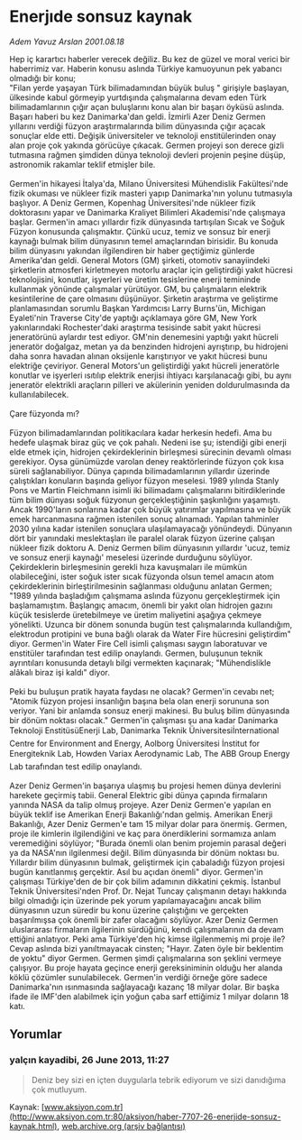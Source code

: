 # Enerjıde sonsuz kaynak

*Adem Yavuz Arslan 2001.08.18*

<div class="news-detail-text-todays">
 <div>
 </div>
 <div>
 </div>
 <div id="newsSpot">
  <font class="detail-spot">
   Hep iç karartıcı haberler verecek değiliz. Bu kez de güzel ve moral verici bir haberrimiz var. Haberin konusu aslında Türkiye kamuoyunun pek yabancı olmadığı bir konu;
  </font>
 </div>
 <div id="newsText">
  <font class="detail-text">
   "Filan yerde yaşayan Türk bilimadamından büyük buluş " girişiyle başlayan, ülkesinde kabul görmeyip yurtdışında çalışmalarına devam eden Türk bilimadamlarının çığır açan buluşlarını konu alan bir başarı öyküsü aslında. Başarı haberi bu kez Danimarka'dan geldi. İzmirli Azer Deniz Germen yıllarını verdiği füzyon araştırmalarında bilim dünyasında çığır açacak sonuçlar elde etti. Değişik üniversiteler ve teknoloji enstitülerinden onay alan proje çok yakında görücüye çıkacak. Germen projeyi son derece gizli tutmasına rağmen şimdiden dünya teknoloji devleri projenin peşine düşüp, astronomik rakamlar teklif etmişler bile.
   <br/>
   <br/>
   Germen'in hikayesi İtalya'da, Milano Üniversitesi Mühendislik Fakültesi'nde fizik okuması ve nükleer fizik masteri yapıp Danimarka'nın yolunu tutmasıyla başlıyor. A Deniz Germen, Kopenhag Üniversitesi'nde nükleer fizik doktorasını yapar ve Danimarka Kraliyet Bilimleri Akademisi'nde çalışmaya başlar. Germen'in amacı yıllardır fizik dünyasında tartışılan Sıcak ve Soğuk Füzyon konusunda çalışmaktır. Çünkü ucuz, temiz ve sonsuz bir enerji kaynağı bulmak bilim dünyasının temel amaçlarından birisidir. Bu konuda bilim dünyasını yakından ilgilendiren bir haber geçtiğimiz günlerde Amerika'dan geldi. General Motors (GM) şirketi, otomotiv sanayiindeki şirketlerin atmosferi kirletmeyen motorlu araçlar için geliştirdiği yakıt hücresi teknolojisini, konutlar, işyerleri ve üretim tesislerine enerji temininde kullanmak yönünde çalışmalar yürütüyor. GM, bu çalışmaların elektrik kesintilerine de çare olmasını düşünüyor. Şirketin araştırma ve geliştirme planlamasından sorumlu Başkan Yardımcısı Larry Burns'ün, Michigan Eyaleti'nin Traverse City'de yaptığı açıklamaya göre GM, New York yakınlarındaki Rochester'daki araştırma tesisinde sabit yakıt hücresi jeneratörünü aylardır test ediyor. GM'nin denemesini yaptığı yakıt hücreli jeneratör doğalgaz, metan ya da benzinden hidrojeni ayrıştırıp, bu hidrojeni daha sonra havadan alınan oksijenle karıştırıyor ve yakıt hücresi bunu elektriğe çeviriyor. General Motors'un geliştirdiği yakıt hücreli jeneratörle konutlar ve işyerleri ısıtılıp elektrik enerjisi ihtiyacı karşılanacağı gibi, bu aynı jeneratör elektrikli araçların pilleri ve akülerinin yeniden doldurulmasında da kullanılabilecek.
   <br/>
   <br/>
   Çare füzyonda mı?
   <br/>
   <br/>
   Füzyon bilimadamlarından politikacılara kadar herkesin hedefi. Ama bu hedefe ulaşmak biraz güç ve çok pahalı. Nedeni ise şu; istendiği gibi enerji elde etmek için, hidrojen çekirdeklerinin birleşmesi sürecinin devamlı olması gerekiyor. Oysa günümüzde varolan deney reaktörlerinde füzyon çok kısa süreli sağlanabiliyor. Dünya çapında bilimadamlarının yıllardır üzerinde çalıştıkları konuların başında geliyor füzyon meselesi. 1989 yılında Stanly Pons ve Martin Fleichmann isimli iki bilimadamı çalışmalarını bitirdiklerinde tüm bilim dünyası soğuk füzyonun gerçekleştiğinin şaşkınlığını yaşamıştı. Ancak 1990'ların sonlarına kadar çok büyük yatırımlar yapılmasına ve büyük emek harcanmasına rağmen istenilen sonuç alınamadı. Yapılan tahminler 2030 yılına kadar istenilen sonuçlara ulaşılamayacağı yönündeydi. Dünyanın dört bir yanındaki meslektaşları ile paralel olarak füzyon üzerine çalışan nükleer fizik doktoru A. Deniz Germen bilim dünyasının yıllardır 'ucuz, temiz ve sonsuz enerji kaynağı' meselesi üzerinde durduğunu söylüyor. Çekirdeklerin birleşmesinin gerekli hıza kavuşmaları ile mümkün olabileceğini, ister soğuk ister sıcak füzyonda olsun temel amacın atom çekirdeklerinin birleştirilmesinin sağlanması olduğunu anlatan Germen; "1989 yılında başladığım çalışmama aslında füzyonu gerçekleştirmek için başlamamıştım. Başlangıç amacım, önemli bir yakıt olan hidrojen gazını küçük tesislerde üretebilmeye ve üretim maliyetini aşağıya çekmeye yönelikti. Uzunca bir dönem sonunda bugün test çalışmalarında kullandığım, elektrodun protipini ve buna bağlı olarak da Water Fire hücresini geliştirdim" diyor. Germen'in Water Fire Cell isimli çalışması saygın laboratuvar ve enstitüler tarafından test edilip onaylandı. Germen, buluşunun teknik ayrıntıları konusunda detaylı bilgi vermekten kaçınarak; "Mühendislikle alâkalı biraz işi kaldı" diyor.
   <br/>
   <br/>
   Peki bu buluşun pratik hayata faydası ne olacak? Germen'in cevabı net; "Atomik füzyon projesi insanlığın başına bela olan enerji sorununa son veriyor. Yani bir anlamda sonsuz enerji makinesi. Bu buluş bilim dünyasında bir dönüm noktası olacak." Germen'in çalışması şu ana kadar Danimarka Teknoloji EnstitüsüEnerji Lab, Danimarka Teknik Üniversitesiİnternational Centre for Environment and Energy, Aolborg Üniversitesi İnstitut for Energiteknik Lab, Howden Variax Aerodynamic Lab, The ABB Group Energy Lab tarafından test edilip onaylandı.
   <br/>
   <br/>
   Azer Deniz Germen'in başarıya ulaşmış bu projesi hemen dünya devlerini harekete geçirmiş tabii. General Elektric gibi dünya çapında firmaların yanında NASA da talip olmuş projeye. Azer Deniz Germen'e yapılan en büyük teklif ise Amerikan Enerji Bakanlığı'ndan gelmiş. Amerikan Enerji Bakanlığı, Azer Deniz Germen'e tam 15 milyar dolar para önermiş. Germen, proje ile kimlerin ilgilendiğini ve kaç para önerdiklerini sormamıza anlam veremediğini söylüyor; "Burada önemli olan benim projemin parasal değeri ya da NASA'nın ilgilenmesi değil. Bilim dünyasında bir dönüm noktası bu. Yıllardır bilim dünyasının bulmak, geliştirmek için çabaladığı füzyon projesi bugün kanıtlanmış gerçektir. Asıl bu açıdan önemli" diyor. Germen'in çalışması Türkiye'den de bir çok bilim adamının dikkatini çekmiş. İstanbul Teknik Üniversitesi'nden Prof. Dr. Nejat Tuncay çalışmanın detayı hakkında bilgi olmadığı için üzerinde pek yorum yapılamayacağını ancak bilim dünyasının uzun süredir bu konu üzerine çalıştığını ve gerçekten başarılmışsa çok önemli bir zafer olacağını söylüyor. Azer Deniz Germen uluslararası firmaların ilgilerinin sürdüğünü, kendi çalışmalarının da devam ettiğini anlatıyor. Peki ama Türkiye'den hiç kimse ilgilenmemiş mi proje ile? Cevap aslında bizi yanıltmayacak cinsten; "Hayır. Zaten öyle bir beklentim de yoktu" diyor Germen. Germen şimdi çalışmalarına son şeklini vermeye çalışıyor. Bu proje hayata geçince enerji gereksiniminin olduğu her alanda köklü çözümler sunulabilecek. Germen'in verdiği örneğe göre sadece Danimarka'nın ısınmasında sağlayacağı kazanç 18 milyar dolar. Bir başka ifade ile IMF'den alabilmek için yoğun çaba sarf ettiğimiz 1 milyar doların 18 katı.
   <br/>
  </font>
 </div>
 <div>
 </div>
 <div>
 </div>
</div>


## Yorumlar

### yalçın kayadibi, 26 June 2013, 11:27
> Deniz bey sizi en içten duygularla tebrik ediyorum ve sizi danıdığıma çok mutluyum.

Kaynak: [www.aksiyon.com.tr](http://www.aksiyon.com.tr:80/aksiyon/haber-7707-26-enerjide-sonsuz-kaynak.html), [web.archive.org (arşiv bağlantısı)](http://web.archive.org/web/20140525042743/http://www.aksiyon.com.tr:80/aksiyon/haber-7707-26-enerjide-sonsuz-kaynak.html)
